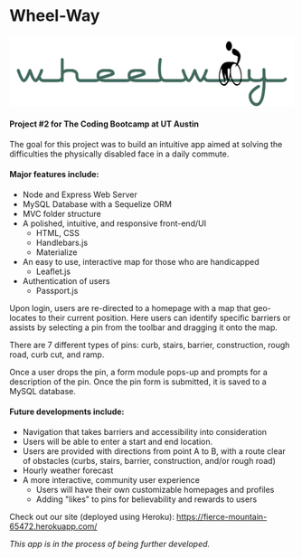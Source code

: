 # Wheel-Way

![Image of wheelway2](https://github.com/nabiya15/Wheel-Way/blob/master/public/images/wheelway2.png)

#### Project #2 for The Coding Bootcamp at UT Austin 

The goal for this project was to build an intuitive app aimed at solving the difficulties the physically disabled face in a daily commute.

#### Major features include: 
  * Node and Express Web Server 
  * MySQL Database with a Sequelize ORM 
  * MVC folder structure 
  * A polished, intuitive, and responsive front-end/UI
    * HTML, CSS
    * Handlebars.js
    * Materialize
  * An easy to use, interactive map for those who are handicapped
    * Leaflet.js
  * Authentication of users
    * Passport.js
 
Upon login, users are re-directed to a homepage with a map that geo-locates to their current position.
Here users can identify specific barriers or assists by selecting a pin from the toolbar and dragging it onto the map.

There are 7 different types of pins: curb, stairs, barrier, construction, rough road, curb cut, and ramp. 

Once a user drops the pin, a form module pops-up and prompts for a description of the pin.
Once the pin form is submitted, it is saved to a MySQL database. 

#### Future developments include: 
  * Navigation that takes barriers and accessibility into consideration
   * Users will be able to enter a start and end location.
   * Users are provided with directions from point A to B, with a route clear of obstacles (curbs, stairs, barrier, construction, and/or rough road)
  * Hourly weather forecast 
  * A more interactive, community user experience
    * Users will have their own customizable homepages and profiles 
    * Adding "likes" to pins for believability and rewards to users
  
Check out our site (deployed using Heroku): https://fierce-mountain-65472.herokuapp.com/

*This app is in the process of being further developed.* 
